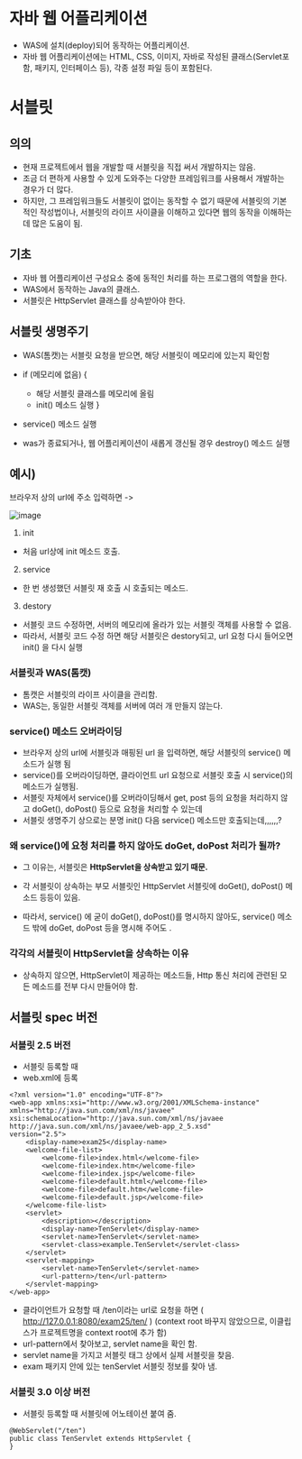 # 자바 웹 어플리케이션

- WAS에 설치(deploy)되어 동작하는 어플리케이션. 
- 자바 웹 어플리케이션에는 HTML, CSS, 이미지, 자바로 작성된 클래스(Servlet포함, 패키지, 인터페이스 등), 각종 설정 파일 등이 포함된다.


# 서블릿
## 의의
- 현재 프로젝트에서 웹을 개발할 때 서블릿을 직접 써서 개발하지는 않음.
- 조금 더 편하게 사용할 수 있게 도와주는 다양한 프레임워크를 사용해서 개발하는 경우가 더 많다.
- 하지만, 그 프레임워크들도 서블릿이 없이는 동작할 수 없기 때문에 서블릿의 기본적인 작성법이나, 서블릿의
라이프 사이클을 이해하고 있다면 웹의 동작을 이해하는 데 많은 도움이 됨.


## 기초

- 자바 웹 어플리케이션 구성요소 중에 동적인 처리를 하는 프로그램의 역할을 한다. 
- WAS에서 동작하는 Java의 클래스. 
- 서블릿은 HttpServlet 클래스를 상속받아야 한다.


## 서블릿 생명주기

- WAS(톰캣)는 서블릿 요청을 받으면, 해당 서블릿이 메모리에 있는지 확인함
- if (메모리에 없음) {
  - 해당 서블릿 클래스를 메모리에 올림
  - init() 메소드 실행 
}
- service() 메소드 실행

- was가 종료되거나, 웹 어플리케이션이 새롭게 갱신될 경우 destroy() 메소드 실행


## 예시)
브라우저 상의 url에 주소 입력하면 
->

![image](https://user-images.githubusercontent.com/15938354/129472668-acb40940-e304-4e7f-a51b-2c7b107b4906.png)


1. init
- 처음 url상에 init 메소드 호출.

2. service
- 한 번 생성했던 서블릿 재 호출 시 호출되는 메소드.

3. destory
- 서블릿 코드 수정하면, 서버의 메모리에 올라가 있는 서블릿 객체를 사용할 수 없음.
- 따라서, 서블릿 코드 수정 하면 해당 서블릿은 destory되고, url 요청 다시 들어오면 init() 을 다시 실행


### 서블릿과 WAS(톰캣)
- 톰캣은 서블릿의 라이프 사이클을 관리함.
- WAS는, 동일한 서블릿 객체를 서버에 여러 개 만들지 않는다.

### service() 메소드 오버라이딩

- 브라우저 상의 url에 서블릿과 매핑된 url 을 입력하면, 해당 서블릿의 service() 메소드가 실행 됨
- service()를 오버라이딩하면, 클라이언트 url 요청으로 서블릿 호출 시 service()의 메소드가 실행됨.
- 서블릿 자체에서 service()를 오버라이딩해서 get, post 등의 요청을 처리하지 않고 doGet(), doPost() 등으로 요청을 처리할 수 있는데
- 서블릿 생명주기 상으로는 분명 init() 다음 service() 메소드만 호출되는데,,,,,,?

### 왜 service()에 요청 처리를 하지 않아도 doGet, doPost 처리가 될까?

- 그 이유는, 서블릿은 **HttpServlet을 상속받고 있기 때문.**

- 각 서블릿이 상속하는 부모 서블릿인 HttpServlet 서블릿에 doGet(), doPost() 메소드 등등이 있음.
- 따라서, service() 에 굳이 doGet(), doPost()를 명시하지 않아도, service() 메소드 밖에 doGet, doPost 등을 명시해 주어도 .

### 각각의 서블릿이 HttpServlet을 상속하는 이유
- 상속하지 않으면, HttpServlet이 제공하는 메소드들, Http 통신 처리에 관련된 모든 메소드를 전부 다시 만들어야 함.


## 서블릿 spec 버전
### 서블릿 2.5 버전
- 서블릿 등록할 때 
- web.xml에 등록

```
<?xml version="1.0" encoding="UTF-8"?>
<web-app xmlns:xsi="http://www.w3.org/2001/XMLSchema-instance" 
xmlns="http://java.sun.com/xml/ns/javaee" 
xsi:schemaLocation="http://java.sun.com/xml/ns/javaee http://java.sun.com/xml/ns/javaee/web-app_2_5.xsd" 
version="2.5">
    <display-name>exam25</display-name>
    <welcome-file-list>
        <welcome-file>index.html</welcome-file>
        <welcome-file>index.htm</welcome-file>
        <welcome-file>index.jsp</welcome-file>
        <welcome-file>default.html</welcome-file>
        <welcome-file>default.htm</welcome-file>
        <welcome-file>default.jsp</welcome-file>
    </welcome-file-list>
    <servlet>
        <description></description>
        <display-name>TenServlet</display-name>
        <servlet-name>TenServlet</servlet-name>
        <servlet-class>example.TenServlet</servlet-class>
    </servlet>
    <servlet-mapping>
        <servlet-name>TenServlet</servlet-name>
        <url-pattern>/ten</url-pattern>
    </servlet-mapping>
</web-app>
```
- 클라이언트가 요청할 때 /ten이라는 url로 요청을 하면 ( http://127.0.0.1:8080/exam25/ten/ )  (context root 바꾸지 않았으므로, 이클립스가 프로젝트명을 context root에 추가 함)
- url-pattern에서 찾아보고, servlet name을 확인 함. 
- servlet name을 가지고 서블릿 태그 상에서 실제 서블릿을 찾음. 
- exam 패키지 안에 있는 tenServlet 서블릿 정보를 찾아 냄.


### 서블릿 3.0 이상 버전
- 서블릿 등록할 때 서블릿에 어노테이션 붙여 줌.

```
@WebServlet("/ten")
public class TenServlet extends HttpServlet {
}
```
